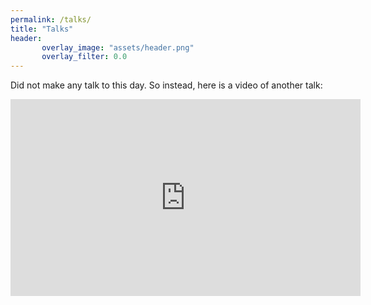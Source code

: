 ```yaml
---
permalink: /talks/
title: "Talks"
header: 
       overlay_image: "assets/header.png"
       overlay_filter: 0.0
---
```


Did not make any talk to this day. 
So instead, here is a video of another talk:
<iframe width="560" height="315" src="https://www.youtube.com/embed/kG7d_4LeP48?si=Q1AKi7SJtuGLrrB-" title="YouTube video player" frameborder="0" allow="accelerometer; autoplay; clipboard-write; encrypted-media; gyroscope; picture-in-picture; web-share" referrerpolicy="strict-origin-when-cross-origin" allowfullscreen></iframe>

